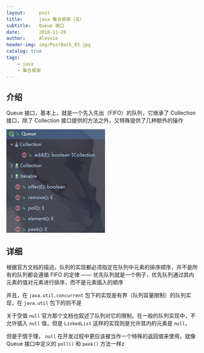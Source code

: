 ```yaml
---
layout:     post
title:      java 集合框架（五）
subtitle:   Queue 接口
date:       2018-11-20
author:     Alessio
header-img: img/PostBack_03.jpg
catalog: true
tags:
    - java
    - 集合框架
---
```

## 介绍

Queue 接口，基本上，就是一个先入先出（FIFO）的队列，它继承了 Collection 接口，除了 Collection 接口提供的方法之外，又特殊提供了几种额外的操作

![Queue 接口方法图](https://raw.githubusercontent.com/Zjianru/zjianru.github.io/master/img/Queue%20%E6%8E%A5%E5%8F%A3%E6%96%B9%E6%B3%95%E5%9B%BE.png)

## 详细

根据官方文档的描述。队列的实现都必须指定在队列中元素的排序顺序，并不是所有的队列都会遵循 FIFO 的定律 —— 优先队列就是一个例子，优先队列通过其内元素的值对元素进行排序，而不是元素插入的顺序

并且，在 `java.util.concurrent` 包下的实现是有界（队列容量限制）的队列实现，在 `java.util` 包下的则不是

关于空值 `null` 官方那个文档也叙述了队列对它的限制。在一般的队列实现中，不允许插入 `null` 值，但是 `LinkedList` 这样的实现则是允许其内的元素是 `null`，

但是于情于理， `null` 在开发过程中更应该被当作一个特殊的返回值来使用，就像 Queue 接口中定义的 `poll()` 和 `peek()` 方法一样z
